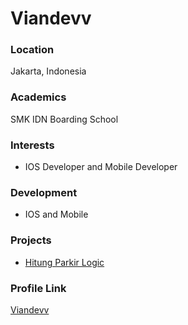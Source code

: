 # Viandevv

### Location

Jakarta, Indonesia

### Academics

SMK IDN Boarding School

### Interests

- IOS Developer and Mobile Developer

### Development

- IOS and Mobile

### Projects

- [Hitung Parkir Logic](https://github.com/Viandevv/BasicKotlin/tree/master/Hitung%20Parkir)

### Profile Link

[Viandevv](https://github.com/Viandevv)
